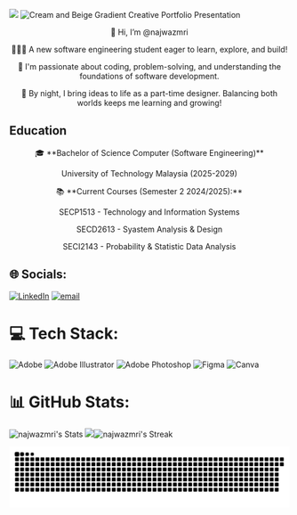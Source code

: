 ![](https://komarev.com/ghpvc/?username=your-github-najwazmri&color=lightgrey)
![Cream and Beige Gradient Creative Portfolio Presentation](https://github.com/user-attachments/assets/52a9d652-1771-4abc-9bf2-14df294e6cb4)

<p align="center"> 👋 Hi, I’m @najwazmri
<p align="center"> 👩🏻‍🎓 A new software engineering student eager to learn, explore, and build! 
<p align="center"> 🌿 I'm passionate about coding, problem-solving, and understanding the foundations of software development.
<p align="center"> 🎨 By night, I bring ideas to life as a part-time designer. Balancing both worlds keeps me learning and growing!



  
## Education
<p align="center">🎓 **Bachelor of Science Computer (Software Engineering)**  
<p align="center">University of Technology Malaysia (2025-2029)  


<p align="center">📚 **Current Courses (Semester 2 2024/2025):**
<p align="center"> SECP1513 - Technology and Information Systems
<p align="center"> SECD2613 - Syastem Analysis & Design
<p align="center"> SECI2143 - Probability & Statistic Data Analysis


## 🌐 Socials:
[![LinkedIn](https://img.shields.io/badge/LinkedIn-%230077B5.svg?logo=linkedin&logoColor=white)](https://linkedin.com/in/https://www.linkedin.com/in/syahidatul-najwa-zamri-1b003124a/) [![email](https://img.shields.io/badge/Email-D14836?logo=gmail&logoColor=white)](mailto:syasyazamri99@gmail.com) 

# 💻 Tech Stack:
![Adobe](https://img.shields.io/badge/adobe-%23FF0000.svg?style=for-the-badge&logo=adobe&logoColor=white) ![Adobe Illustrator](https://img.shields.io/badge/adobe%20illustrator-%23FF9A00.svg?style=for-the-badge&logo=adobe%20illustrator&logoColor=white) ![Adobe Photoshop](https://img.shields.io/badge/adobe%20photoshop-%2331A8FF.svg?style=for-the-badge&logo=adobe%20photoshop&logoColor=white) ![Figma](https://img.shields.io/badge/figma-%23F24E1E.svg?style=for-the-badge&logo=figma&logoColor=white) ![Canva](https://img.shields.io/badge/Canva-%2300C4CC.svg?style=for-the-badge&logo=Canva&logoColor=white)
# 📊 GitHub Stats:
![najwazmri's Stats](https://github-readme-stats.vercel.app/api?username=najwazmri&theme=dark&show_icons=true&hide_border=false&count_private=true)
[![](https://visitcount.itsvg.in/api?id=najwazmri&icon=0&color=0)](https://visitcount.itsvg.in)![najwazmri's Streak](https://github-readme-streak-stats.herokuapp.com/?user=najwazmri&theme=dark&hide_border=false)

![snake gif](https://github.com/najwazmri/najwazmri/blob/output/github-snake-dark.svg)
<!-- Proudly created with GPRM ( https://gprm.itsvg.in ) -->
<!-- Proudly created with GPRM ( https://gprm.itsvg.in ) -->
